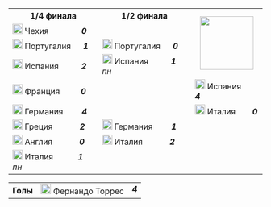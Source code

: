 <!--2021-09-18 01:00:01-->
<table class=p>
<tr>
  <th class=mb>1/4 финала</th>
  <th>1/2 финала</th>
  <td rowspan=4 align=center valign=center><img src="/posts/ЧМ и ЧЕ по футболу/flg/UEFA_Euro_2012.svg" width="106px"></td>
</tr>
<tr>
  <td class="col mt"><img width="20px" src="/posts/ЧМ и ЧЕ по футболу/flg/cz.svg"> Чехия <b> &emsp; &emsp; &emsp; <i>0</i></b></td>
  <td>&nbsp;</td>
</tr>
<tr>
  <td class="col bt br mb"><img width="20px" src="/posts/ЧМ и ЧЕ по футболу/flg/pt.svg"> Португалия <b> &emsp; <i>1</i></b></td>
  <td valign=bottom class="col bb"><img width="20px" src="/posts/ЧМ и ЧЕ по футболу/flg/pt.svg"> Португалия <b> &emsp; <i>0</i></b></td>
</tr>
<tr>
  <td class="col bb br mt"><img width="20px" src="/posts/ЧМ и ЧЕ по футболу/flg/es.svg"> Испания <b> &emsp; &emsp; <i>2</i></b></td>
  <td valign=top class="col br"><img width="20px" src="/posts/ЧМ и ЧЕ по футболу/flg/es.svg"> Испания <b> &emsp; &emsp; <i>1</i></b><i> пн</i></td>
</tr>
<tr>
  <td class="col mb"><img width="20px" src="/posts/ЧМ и ЧЕ по футболу/flg/fr.svg"> Франция <b> &nbsp; &nbsp; &emsp; <i>0</i></b></td>
  <td class=br>&nbsp;</td>
  <td valign=bottom class=col><img width="20px" src="/posts/ЧМ и ЧЕ по футболу/flg/es.svg"> Испания <b> &emsp; <i>4</i></b></td>
</tr>
<tr>
  <td class="col mt"><img width="20px" src="/posts/ЧМ и ЧЕ по футболу/flg/de.svg"> Германия <b> &ensp; &emsp; <i>4</i></b></td>
  <td class=br>&nbsp;</td>
  <td valign=top class="col bt"><img width="20px" src="/posts/ЧМ и ЧЕ по футболу/flg/it.svg"> Италия <b> &nbsp; &emsp; <i>0</i></b></td>
</tr>
<tr>
  <td class="col bt br mb"><img width="20px" src="/posts/ЧМ и ЧЕ по футболу/flg/gr.svg"> Греция <b> &nbsp; &emsp; &emsp; <i>2</i></b></td>
  <td valign=bottom class="col bb br"><img width="20px" src="/posts/ЧМ и ЧЕ по футболу/flg/de.svg"> Германия <b> &ensp; &emsp; <i>1</i></b></td>
  <td>&nbsp;</td>
</tr>
<tr>
  <td class="col bb br mt"><img width="20px" src="/posts/ЧМ и ЧЕ по футболу/flg/gb-eng.svg"> Англия <b> &nbsp; &emsp; &emsp; <i>0</i></b></td>
  <td valign=top class=col><img width="20px" src="/posts/ЧМ и ЧЕ по футболу/flg/it.svg"> Италия <b> &nbsp; &emsp; &emsp; <i>2</i></b></td>
  <td>&nbsp;</td>
</tr>
<tr>
  <td class="col mb"><img width="20px" src="/posts/ЧМ и ЧЕ по футболу/flg/it.svg"> Италия <b> &ensp; &ensp; &emsp; <i>1</i></b><i> пн</i></td>
  <td>&nbsp;</td>
  <td>&nbsp;</td>
</tr>
</table>
<p>
<table class=p>
<tr>
  <th class=col> Голы </th>
  <td class=col><img width="20px" src="/posts/ЧМ и ЧЕ по футболу/flg/es.svg"> Фернандо Торрес </td>
  <td valign=top><b><i>4</i></b></td>
</tr>
</table>
